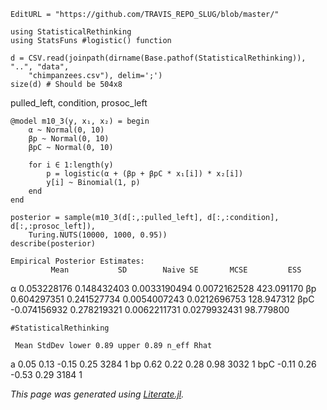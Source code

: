```@meta
EditURL = "https://github.com/TRAVIS_REPO_SLUG/blob/master/"
```

```@example m10.3
using StatisticalRethinking
using StatsFuns #logistic() function

d = CSV.read(joinpath(dirname(Base.pathof(StatisticalRethinking)), "..", "data",
    "chimpanzees.csv"), delim=';')
size(d) # Should be 504x8
```

pulled_left, condition, prosoc_left

```@example m10.3
@model m10_3(y, x₁, x₂) = begin
    α ~ Normal(0, 10)
    βp ~ Normal(0, 10)
    βpC ~ Normal(0, 10)

    for i ∈ 1:length(y)
        p = logistic(α + (βp + βpC * x₁[i]) * x₂[i])
        y[i] ~ Binomial(1, p)
    end
end

posterior = sample(m10_3(d[:,:pulled_left], d[:,:condition], d[:,:prosoc_left]),
    Turing.NUTS(10000, 1000, 0.95))
describe(posterior)
```

    Empirical Posterior Estimates:
             Mean           SD        Naive SE       MCSE         ESS
α           0.053228176  0.148432403 0.0033190494 0.0072162528  423.091170
βp          0.604297351  0.241527734 0.0054007243 0.0212696753  128.947312
βpC        -0.074156932  0.278219321 0.0062211731 0.0279932431   98.779800

```@example m10.3
#StatisticalRethinking
```

     Mean StdDev lower 0.89 upper 0.89 n_eff Rhat
a    0.05   0.13      -0.15       0.25  3284    1
bp   0.62   0.22       0.28       0.98  3032    1
bpC -0.11   0.26      -0.53       0.29  3184    1

*This page was generated using [Literate.jl](https://github.com/fredrikekre/Literate.jl).*

